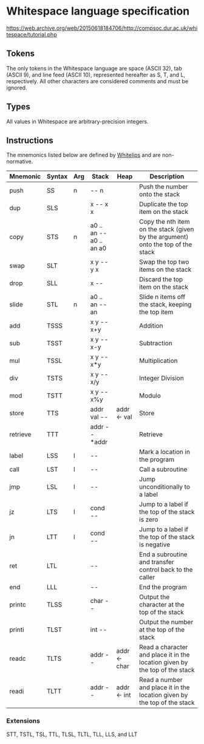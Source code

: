 # Whitespace language specification

https://web.archive.org/web/20150618184706/http://compsoc.dur.ac.uk/whitespace/tutorial.php

## Tokens

The only tokens in the Whitespace language are space (ASCII 32), tab
(ASCII 9), and line feed (ASCII 10), represented hereafter as S, T, and
L, respectively. All other characters are considered comments and must
be ignored.

## Types

All values in Whitespace are arbitrary-precision integers.

## Instructions

The mnemonics listed below are defined by [Whitelips](https://vii5ard.github.io/whitespace/)
and are non-normative.

| Mnemonic | Syntax | Arg | Stack | Heap | Description |
| -------- | ------ | --- | ----- | ---- | ----------- |
| push     | SS   | n | -- n           | | Push the number onto the stack |
| dup      | SLS  |   | x -- x x       | | Duplicate the top item on the stack |
| copy     | STS  | n | a0 .. an -- a0 .. an a0 | | Copy the nth item on the stack (given by the argument) onto the top of the stack |
| swap     | SLT  |   | x y -- y x     | | Swap the top two items on the stack |
| drop     | SLL  |   | x --           | | Discard the top item on the stack |
| slide    | STL  | n | a0 .. an -- an | | Slide n items off the stack, keeping the top item |
| add      | TSSS |   | x y -- x+y     | | Addition |
| sub      | TSST |   | x y -- x-y     | | Subtraction |
| mul      | TSSL |   | x y -- x*y     | | Multiplication |
| div      | TSTS |   | x y -- x/y     | | Integer Division |
| mod      | TSTT |   | x y -- x%y     | | Modulo |
| store    | TTS  |   | addr val --    | addr <- val | Store |
| retrieve | TTT  |   | addr -- *addr  | | Retrieve |
| label    | LSS  | l | --             | | Mark a location in the program |
| call     | LST  | l | --             | | Call a subroutine |
| jmp      | LSL  | l | --             | | Jump unconditionally to a label |
| jz       | LTS  | l | cond --        | | Jump to a label if the top of the stack is zero |
| jn       | LTT  | l | cond --        | | Jump to a label if the top of the stack is negative |
| ret      | LTL  |   | --             | | End a subroutine and transfer control back to the caller |
| end      | LLL  |   | --             | | End the program |
| printc   | TLSS |   | char --        | | Output the character at the top of the stack |
| printi   | TLST |   | int --         | | Output the number at the top of the stack |
| readc    | TLTS |   | addr --        | addr <- char | Read a character and place it in the location given by the top of the stack |
| readi    | TLTT |   | addr --        | addr <- int  | Read a number and place it in the location given by the top of the stack |

### Extensions

STT, TSTL, TSL, TTL, TLSL, TLTL, TLL, LLS, and LLT
